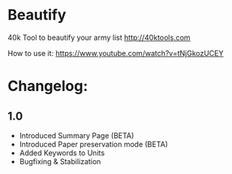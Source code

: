 # Beautify
40k Tool to beautify your army list
http://40ktools.com

How to use it: https://www.youtube.com/watch?v=tNjGkozUCEY

# Changelog:

## 1.0

* Introduced Summary Page (BETA)
* Introduced Paper preservation mode (BETA)
* Added Keywords to Units
* Bugfixing & Stabilization
